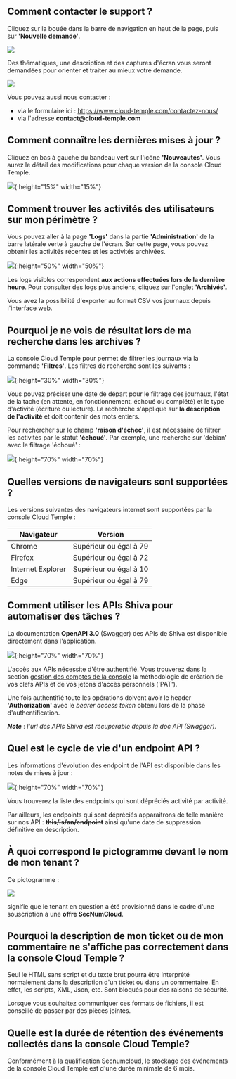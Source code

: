 
## Comment contacter le support ?

Cliquez sur la bouée dans la barre de navigation en haut de la page, puis sur __'Nouvelle demande'__. 

![](../../console/images/shiva_support.png) 

Des thématiques, une description et des captures d'écran vous seront demandées pour orienter et traiter au mieux votre demande.

![](../../console/images/shiva_support_02.png) 

Vous pouvez aussi nous contacter :

- via le formulaire ici : https://www.cloud-temple.com/contactez-nous/ 
- via l'adresse __contact@cloud-temple.com__

## Comment connaître les dernières mises à jour ?

Cliquez en bas à gauche du bandeau vert sur l'icône __'Nouveautés'__. Vous aurez le détail des modifications pour chaque version de la console Cloud Temple.

![](images/faq_news_001.jpg){:height="15%" width="15%"} 

## Comment trouver les activités des utilisateurs sur mon périmètre ?

Vous pouvez aller à la page __'Logs'__ dans la partie __'Administration'__ de la barre latérale verte à gauche de l'écran.
Sur cette page, vous pouvez obtenir les activités récentes et les activités archivées.

![](images/faq_logs_001.jpg){:height="50%" width="50%"} 

Les logs visibles correspondent __aux actions effectuées lors de la dernière heure__. Pour consulter des logs plus anciens, cliquez sur l'onglet __'Archivés'__.

Vous avez la possibilité d'exporter au format CSV vos journaux depuis l'interface web.

## Pourquoi je ne vois de résultat lors de ma recherche dans les archives ?
La console Cloud Temple pour permet de filtrer les journaux via la commande __'Filtres'__. Les filtres de recherche sont les suivants :

![](images/faq_logs_003.jpg){:height="30%" width="30%"} 

Vous pouvez préciser une date de départ pour le filtrage des journaux, l'état de la tache (en attente, en fonctionnement, échoué ou complété) et le type d'activité (écriture ou lecture).
La recherche s'applique sur __la description de l'activité__ et doit contenir des mots entiers. 

Pour rechercher sur le champ __'raison d'échec'__, il est nécessaire de filtrer les activités par le statut __'échoué'__. Par exemple, une recherche sur 'debian' avec le filtrage 'échoué' :

![](images/faq_logs_002.jpg){:height="70%" width="70%"} 

## Quelles versions de navigateurs sont supportées ?

Les versions suivantes des navigateurs internet sont supportées par la console Cloud Temple :

| Navigateur        | Version                |
|-------------------|------------------------|
| Chrome            | Supérieur ou égal à 79 |
| Firefox           | Supérieur ou égal à 72 |
| Internet Explorer | Supérieur ou égal à 10 |
| Edge              | Supérieur ou égal à 79 |

## Comment utiliser les APIs Shiva pour automatiser des tâches ?

La documentation __OpenAPI 3.0__ (Swagger) des APIs de Shiva est disponible directement dans l'application.

![](images/faq_api_001.png){:height="70%" width="70%"} 

L'accès aux APIs nécessite d'être authentifié. Vous trouverez dans la section [gestion des comptes de la console](../../console/accounts.md#les-clés-api) la méthodologie de création de vos clefs APIs et de vos jetons d'accès personnels ('PAT').

Une fois authentifié toute les opérations doivent avoir le header __'Authorization'__ avec le *bearer access token* obtenu lors de la phase d'authentification.

__*Note*__ : *l'url des APIs Shiva est récupérable depuis la doc API (Swagger).*

## Quel est le cycle de vie d'un endpoint API ?

Les informations d'évolution des endpoint de l'API est disponible dans les notes de mises à jour :

![](images/faq_api_002.jpg){:height="70%" width="70%"} 

Vous trouverez la liste des endpoints qui sont dépréciés activité par activité. 

Par ailleurs, les endpoints qui sont dépréciés apparaitrons de telle manière sur nos API : 
__~~this/is/an/endpoint~~__ ainsi qu'une date de suppression définitive en description.

## À quoi correspond le pictogramme devant le nom de mon tenant ?

Ce pictogramme :

![](images/snc.svg)

signifie que le tenant en question a été provisionné dans le cadre d'une souscription à une __offre SecNumCloud__. 

## Pourquoi la description de mon ticket ou de mon commentaire ne s'affiche pas correctement dans la console Cloud Temple ?

Seul le HTML sans script et du texte brut pourra être interprété normalement dans la description d'un ticket ou dans un commentaire. 
En effet, les scripts, XML, Json, etc. Sont bloqués pour des raisons de sécurité. 

Lorsque vous souhaitez communiquer ces formats de fichiers, il est conseillé de passer par des pièces jointes.

## Quelle est la durée de rétention des événements collectés dans la console Cloud Temple?

Conformément à la qualification Secnumcloud, le stockage des événements de la console Cloud Temple est d'une durée minimale de 6 mois. 
